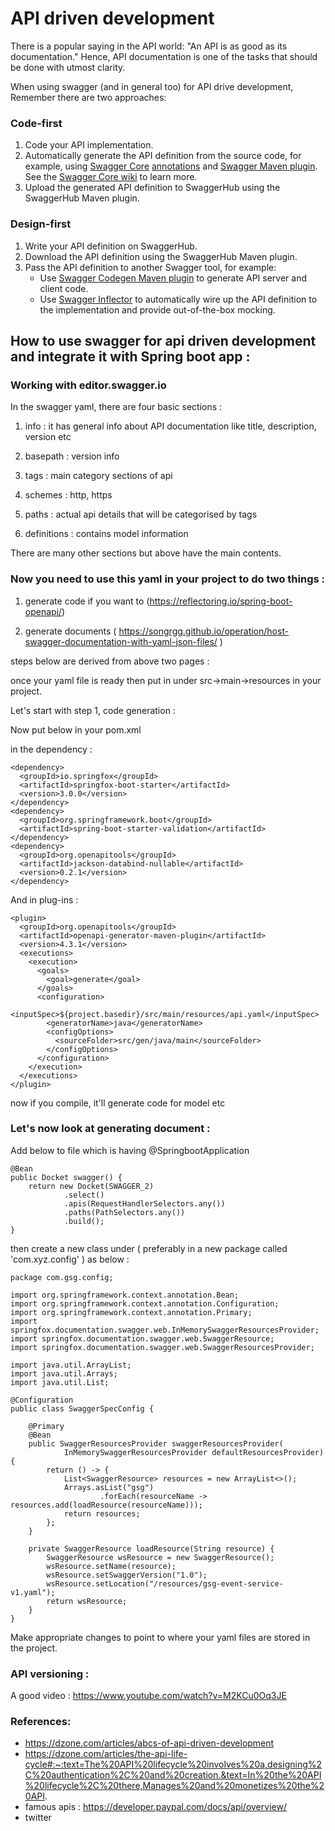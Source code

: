 # API driven development


There is a popular saying in the API world: "An API is as good as its documentation." Hence, API documentation is one of the tasks that should be done with utmost clarity.

When using swagger (and in general too) for API drive development, Remember there are two approaches:

### Code-first
1. Code your API implementation.
2. Automatically generate the API definition from the source code, for example, using [Swagger Core](https://github.com/swagger-api/swagger-core) [annotations](https://github.com/swagger-api/swagger-core/wiki/Swagger-2.X---Annotations) and [Swagger Maven plugin](https://github.com/swagger-api/swagger-core/tree/master/modules/swagger-maven-plugin). See the [Swagger Core wiki](https://github.com/swagger-api/swagger-core/wiki/Swagger-2.X---Getting-started) to learn more.
3. Upload the generated API definition to SwaggerHub using the SwaggerHub Maven plugin.

### Design-first
1. Write your API definition on SwaggerHub.
2. Download the API definition using the SwaggerHub Maven plugin.
3. Pass the API definition to another Swagger tool, for example:
    - Use [Swagger Codegen Maven plugin](https://github.com/swagger-api/swagger-codegen/tree/master/modules/swagger-codegen-maven-plugin) to generate API server and client code.
    - Use [Swagger Inflector](https://github.com/swagger-api/swagger-inflector) to automatically wire up the API definition to the implementation and provide out-of-the-box mocking.


## How to use swagger for api driven development and integrate it with Spring boot app :

### Working with editor.swagger.io

In the swagger yaml, there are four basic sections :

1) info : it has general info about API documentation like title, description, version etc
2) basepath : version info

3) tags : main category sections of api

4) schemes : http, https

5) paths : actual api details that will be categorised by tags

6) definitions : contains model information

There are many other sections but above have the main contents.

### Now you need to use this yaml in your project to do two things :

1) generate code if you want to (https://reflectoring.io/spring-boot-openapi/)

2) generate documents ( https://songrgg.github.io/operation/host-swagger-documentation-with-yaml-json-files/ )

steps below are derived from above two pages :

once your yaml file is ready then put in under src->main->resources in your project.

Let's start with step 1, code generation :

Now put below in your pom.xml

in the dependency :

```
<dependency>
  <groupId>io.springfox</groupId>
  <artifactId>springfox-boot-starter</artifactId>
  <version>3.0.0</version>
</dependency>
<dependency>
  <groupId>org.springframework.boot</groupId>
  <artifactId>spring-boot-starter-validation</artifactId>
</dependency>
<dependency>
  <groupId>org.openapitools</groupId>
  <artifactId>jackson-databind-nullable</artifactId>
  <version>0.2.1</version>
</dependency>
```

And in plug-ins :

```
<plugin>
  <groupId>org.openapitools</groupId>
  <artifactId>openapi-generator-maven-plugin</artifactId>
  <version>4.3.1</version>
  <executions>
    <execution>
      <goals>
        <goal>generate</goal>
      </goals>
      <configuration>
        <inputSpec>${project.basedir}/src/main/resources/api.yaml</inputSpec>
        <generatorName>java</generatorName>
        <configOptions>
          <sourceFolder>src/gen/java/main</sourceFolder>
        </configOptions>
      </configuration>
    </execution>
  </executions>
</plugin>
```

now if you compile, it'll generate code for model etc

### Let's now look at generating document :

Add below to file which is having @SpringbootApplication

```
@Bean
public Docket swagger() {
    return new Docket(SWAGGER_2)
            .select()
            .apis(RequestHandlerSelectors.any())
            .paths(PathSelectors.any())
            .build();
}
```

then create a new class under ( preferably in a new package called 'com.xyz.config' ) as below :

```
package com.gsg.config;

import org.springframework.context.annotation.Bean;
import org.springframework.context.annotation.Configuration;
import org.springframework.context.annotation.Primary;
import springfox.documentation.swagger.web.InMemorySwaggerResourcesProvider;
import springfox.documentation.swagger.web.SwaggerResource;
import springfox.documentation.swagger.web.SwaggerResourcesProvider;

import java.util.ArrayList;
import java.util.Arrays;
import java.util.List;

@Configuration
public class SwaggerSpecConfig {

    @Primary
    @Bean
    public SwaggerResourcesProvider swaggerResourcesProvider(
            InMemorySwaggerResourcesProvider defaultResourcesProvider) {
        return () -> {
            List<SwaggerResource> resources = new ArrayList<>();
            Arrays.asList("gsg")
                    .forEach(resourceName -> resources.add(loadResource(resourceName)));
            return resources;
        };
    }

    private SwaggerResource loadResource(String resource) {
        SwaggerResource wsResource = new SwaggerResource();
        wsResource.setName(resource);
        wsResource.setSwaggerVersion("1.0");
        wsResource.setLocation("/resources/gsg-event-service-v1.yaml");
        return wsResource;
    }
}
```

Make appropriate changes to point to where your yaml files are stored in the project.





### API versioning :

A good video : https://www.youtube.com/watch?v=M2KCu0Oq3JE



### References:

- https://dzone.com/articles/abcs-of-api-driven-development
- https://dzone.com/articles/the-api-life-cycle#:~:text=The%20API%20lifecycle%20involves%20a,designing%2C%20authentication%2C%20and%20creation.&text=In%20the%20API%20lifecycle%2C%20there,Manages%20and%20monetizes%20the%20API.
- famous apis : https://developer.paypal.com/docs/api/overview/
- twitter
